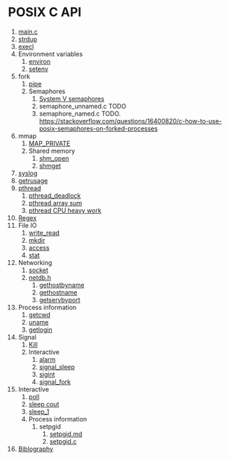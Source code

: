 # POSIX C API

1.  [main.c](main.c)
1.  [strdup](strdup.c)
1.  [execl](execl.c)
1.  Environment variables
    1.  [environ](environ.c)
    1.  [setenv](setenv.c)
1.  fork
    1.  [pipe](pipe.c)
    1.  Semaphores
        1.  [System V semaphores](semaphore_sysv.c)
        1.  semaphore_unnamed.c TODO
        1.  semaphore_named.c TODO. https://stackoverflow.com/questions/16400820/c-how-to-use-posix-semaphores-on-forked-processes
1.  mmap
    1.  [MAP_PRIVATE](map_private.c)
    1.  Shared memory
        1.  [shm_open](shm_open.c)
        1.  [shmget](shmget.c)
1.  [syslog](syslog.c)
1.  [getrusage](getrusage.c)
1.  [pthread](pthread.md)
    1. [pthread_deadlock](pthread_deadlock.c)
    1. [pthread array sum](interactive/pthread_array_sum.c)
    1. [pthread CPU heavy work](interactive/pthread_cpu_heavy_work.c)
1.  [Regex](regex.c)
1.  File IO
    1. [write_read](write_read.c)
    1. [mkdir](mkdir.c)
    1. [access](mkdir.c)
    1. [stat](stat.c)
1.  Networking
    1.  [socket](socket/)
    1.  [netdb.h](netdb-h.md)
        1. [gethostbyname](gethostbyname.c)
        1. [gethostname](gethostname.c)
        1. [getservbyport](getservbyport.c)
1.  Process information
    1.  [getcwd](getcwd.c)
    1.  [uname](uname.c)
    1.  [getlogin](getlogin.c)
1.  Signal
    1.  [Kill](kill.c)
    1.  Interactive
        1.  [alarm](interactive/alarm.c)
        1.  [signal_sleep](interactive/signal_sleep.c)
        1.  [sigint](interactive/sigint.c)
        1.  [signal_fork](interactive/signal_fork.c)
1.  Interactive
    1.  [poll](interactive/poll.c)
    1.  [sleep cout](interactive/sleep_count.c)
    1.  [sleep_1](interactive/sleep_1.c)
    1.  Process information
        1.  setpgid
            1. [setpgid.md](interactive/setpgid.md)
            1. [setpgid.c](interactive/setpgid.c)
1.  [Biblography](bibliography.md)
